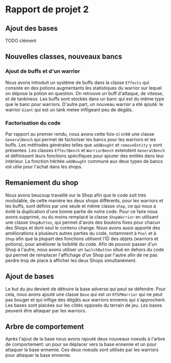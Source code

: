 # Rapport de projet 2

## Ajout des bases
TODO clément

## Nouvelles classes, nouveaux bancs
### Ajout de buffs et d'un warrior
Nous avons introduit un système de buffs dans la classe `Effects` qui consiste en des potions augmentants les statistiques du warrior sur lequel on dépose la potion en question. On retrouve un buff d'attaque, de vitesse, et de tankiness. Les buffs sont stockés dans un banc qui est du même type que le banc pour warriors. D'autre part, un nouveau warrior a été ajouté: le warrior `Giant` qui est un tank melee infligeant peu de dégâts.
### Factorisation du code
Par rapport au premier rendu, nous avons cette fois-ci créé une classe `GeneralBench` qui permet de factoriser les bancs pour les warriors et les buffs. Les méthodes générales telles que `addBought` et `removeEntity` y sont présentes. Les classes `EffectBench` et `WarriorBench` extendent `GeneralBench` et définissent leurs fonctions spécifiques pour ajouter des entités dans leur intérieur. La fonction héritée `addBought` commune aux deux types de bancs est utiie pour l'achat dans les shops.

## Remaniement du shop
Nous avons beucoup travaillé sur le Shop afin que le code soit très modulable, de cette manière les deux shops différents, pour les warriors et les buffs, sont définis par une seule et même classe `shop`, ce qui nous a évité la duplication d'une bonne partie de notre code. Pour ce faire nous avons supprimé, ou du moins remplacé la classe `ShopWarrior` en utilisant une classe `ShopButton`, qui permet d'avois des boutons fixes pour chacun des Shops et dont seul le contenu change. Nous avons aussi apporté des améliorations à plusieurs autres parties du code, notamment à `Pool` et à `Shop` afin que la plupart des fonctions utilisent l'ID des objets (warriors et potions), pour améliorer la lisibilité du code.
Afin de pouvoir passer d'un Shop à l'autre, nous avons utiliser un `SwitchButton` situé en dehors du code qui permet de remplacer l'affichage d'un Shop par l'autre afin de ne pas perdre trop de place à afficher les deux Shops simultanément.

## Ajout de bases
Le but du jeu devient de détruire la base adverse qui peut se défendre. Pour cela, nous avons ajouté une classe `Base` qui est un `RTSPWarrior` qui ne peut pas bouger et qui inflige des dégâts aux warriors ennemis qui s'approchent. Les bases sont placées sur les côtés opposés du terrain de jeu. Les bases peuvent être attaquer par les warriors.

## Arbre de comportement
Après l'ajout de la base nous avons rajouté deux nouveaux noeuds à l'arbre de comportement: un pour se déplacer vers la base ennemie et un pour attaquer la base ennemie. Ces deux noeuds sont utilisés par les warriors pour attaquer la base ennemie.
